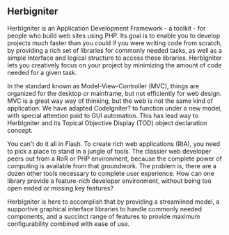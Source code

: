 Herbigniter
--
HerbIgniter is an Application Development Framework - a toolkit - for people who build web sites using PHP. Its goal is to enable you to develop projects much faster than you could if you were writing code from scratch, by providing a rich set of libraries for commonly needed tasks, as well as a simple interface and logical structure to access these libraries. HerbIgniter lets you creatively focus on your project by minimizing the amount of code needed for a given task.

In the standard known as Model-View-Controller (MVC), things are organized for the desktop or mainframe, but not efficiently for web design. MVC is a great way way of thinking, but the web is not the same kind of application. We have adapted CodeIgniter? to function under a new model, with special attention paid to GUI automation. This has lead way to HerbIgniter and its Topical Objective Display (TOD) object declaration concept.

You can't do it all in Flash. To create rich web applications (RIA), you need to pick a place to stand in a jungle of tools. The classier web developer peers out from a RoR or PHP environment, because the complete power of computing is available from that groundwork. The problem is, there are a dozen other tools necessary to complete user experience. How can one library provide a feature-rich developer environment, without being too open ended or missing key features?

HerbIgniter is here to accomplish that by providing a streamlined model, a supportive graphical interface libraries to handle commonly needed components, and a succinct range of features to provide maximum configurability combined with ease of use.
